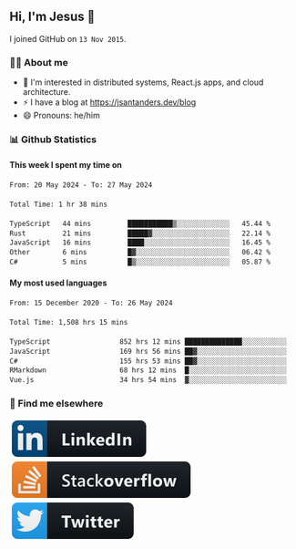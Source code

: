 ## Hi, I'm Jesus 👋

I joined GitHub on `13 Nov 2015`.

<!-- Talking about you -->

### 👨‍💻 About me

- 👦 I'm interested in distributed systems, React.js apps, and cloud architecture.
- ⚡️ I have a blog at <https://jsantanders.dev/blog>
- 😄 Pronouns: he/him

### 📊 Github Statistics

#### This week I spent my time on

<!--START_SECTION:weekly-->

```txt
From: 20 May 2024 - To: 27 May 2024

Total Time: 1 hr 38 mins

TypeScript   44 mins         ███████████▒░░░░░░░░░░░░░   45.44 %
Rust         21 mins         █████▓░░░░░░░░░░░░░░░░░░░   22.14 %
JavaScript   16 mins         ████░░░░░░░░░░░░░░░░░░░░░   16.45 %
Other        6 mins          █▓░░░░░░░░░░░░░░░░░░░░░░░   06.42 %
C#           5 mins          █▒░░░░░░░░░░░░░░░░░░░░░░░   05.87 %
```

<!--END_SECTION:weekly-->

#### My most used languages

<!--START_SECTION:alltime-->

```txt
From: 15 December 2020 - To: 26 May 2024

Total Time: 1,508 hrs 15 mins

TypeScript                 852 hrs 12 mins ██████████████░░░░░░░░░░░   56.50 %
JavaScript                 169 hrs 56 mins ██▓░░░░░░░░░░░░░░░░░░░░░░   11.27 %
C#                         155 hrs 53 mins ██▓░░░░░░░░░░░░░░░░░░░░░░   10.34 %
RMarkdown                  68 hrs 12 mins  █░░░░░░░░░░░░░░░░░░░░░░░░   04.52 %
Vue.js                     34 hrs 54 mins  ▓░░░░░░░░░░░░░░░░░░░░░░░░   02.31 %
```

<!--END_SECTION:alltime-->

### 📢 Find me elsewhere

<p>
  <a target="_blank" href="https://linkedin.com/in/jsantanders">
    <img src="https://github.com/jsantanders/jsantanders/blob/master/img/linkedin.svg" alt="LinkedIn" style="vertical-align:top; margin:4px">
  </a>
  
  <a target="_blank" href="https://stackoverflow.com/users/7318331/jesus-santander">
    <img src="https://github.com/jsantanders/jsantanders/blob/master/img/stackoverflow.svg" alt="StackOverflow" style="vertical-align:top; margin:4px">
  </a>
  
  <a target="_blank" href="http://twitter.com/jsantanders">
    <img src="https://github.com/jsantanders/jsantanders/blob/master/img/twitter.svg" alt="Twitter" style="vertical-align:top; margin:4px">
  </a>
</p>
